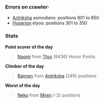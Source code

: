 ### Errors on crawler·
- [Antriksha](/#/ranking/Antriksha) asmodians: positions 801 to 850
- [Hyperion](/#/ranking/Hyperion) elyos: positions 301 to 350


### Stats

**Point scorer of the day**
>[Naomi](/#/character/Thor/807064) from [Thor](/#/ranking/Thor)  (8436) Honor Points


**Climber of the day**
>[Bannen](/#/character/Antriksha/116972) from [Antriksha](/#/ranking/Antriksha)  (249) positions


**Worst of the day**
>[Neko](/#/character/Miren/1037) from [Miren](/#/ranking/Miren)  (-2) positions


